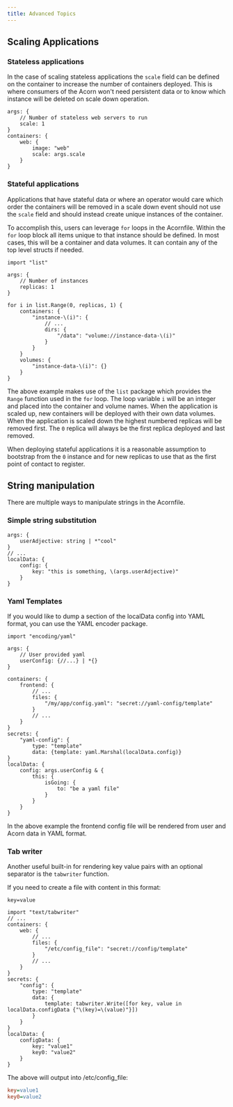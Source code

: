 ```yaml
---
title: Advanced Topics
---
```


## Scaling Applications

### Stateless applications

In the case of scaling stateless applications the `scale` field can be defined on the container to increase the number of containers deployed. This is where consumers of the Acorn won't need persistent data or to know which instance will be deleted on scale down operation.

```cue
args: {
    // Number of stateless web servers to run
    scale: 1
}
containers: {
    web: {
        image: "web"
        scale: args.scale
    }
}
```

### Stateful applications

Applications that have stateful data or where an operator would care which order the containers will be removed in a scale down event should not use the `scale` field and should instead create unique instances of the container.

To accomplish this, users can leverage `for` loops in the Acornfile. Within the `for` loop block all items unique to that instance should be defined. In most cases, this will be a container and data volumes. It can contain any of the top level structs if needed.

```cue
import "list"

args: {
    // Number of instances
    replicas: 1
}

for i in list.Range(0, replicas, 1) {
    containers: {
        "instance-\(i)": {
            // ...
            dirs: {
                "/data": "volume://instance-data-\(i)"
            }
        }
    }
    volumes: {
        "instance-data-\(i)": {}
    }
}
```

The above example makes use of the `list` package which provides the `Range` function used in the `for` loop. The loop variable `i` will be an integer and placed into the container and volume names. When the application is scaled up, new containers will be deployed with their own data volumes. When the application is scaled down the highest numbered replicas will be removed first. The `0` replica will always be the first replica deployed and last removed.

When deploying stateful applications it is a reasonable assumption to bootstrap from the `0` instance and for new replicas to use that as the first point of contact to register.

## String manipulation

There are multiple ways to manipulate strings in the Acornfile.

### Simple string substitution

```cue
args: {
    userAdjective: string | *"cool"
}
// ...
localData: {
    config: {
        key: "this is something, \(args.userAdjective)"
    }
}
```

### Yaml Templates

If you would like to dump a section of the localData config into YAML format, you can use the YAML encoder package.

```cue
import "encoding/yaml"

args: {
    // User provided yaml
    userConfig: {//...} | *{}
}

containers: {
    frontend: {
        // ...
        files: {
            "/my/app/config.yaml": "secret://yaml-config/template"
        }
        // ...
    }
}
secrets: {
    "yaml-config": {
        type: "template"
        data: {template: yaml.Marshal(localData.config)}
}
localData: {
    config: args.userConfig & {
        this: {
            isGoing: {
                to: "be a yaml file"
            }
        }
    }
}
```

In the above example the frontend config file will be rendered from user and Acorn data in YAML format.

### Tab writer

Another useful built-in for rendering key value pairs with an optional separator is the `tabwriter` function.

If you need to create a file with content in this format:

`key=value`

```cue
import "text/tabwriter"
// ...
containers: {
    web: {
        // ...
        files: {
            "/etc/config_file": "secret://config/template"
        }
        // ...
    }
}
secrets: {
    "config": {
        type: "template"
        data: {
            template: tabwriter.Write([for key, value in localData.configData {"\(key)=\(value)"}])
        }
    }
}
localData: {
    configData: {
        key: "value1"
        key0: "value2"
    }
}
```

The above will output into /etc/config_file:

```ini
key=value1
key0=value2
```
